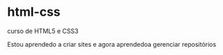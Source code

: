 # html-css
 curso de HTML5 e CSS3

 Estou aprendedo a criar sites e agora aprendedoa gerenciar repositórios
